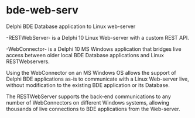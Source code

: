 # bde-web-serv
Delphi BDE Database application to Linux web-server

-RESTWebServer- is a Delphi 10 Linux Web-server with a custom REST API. 

-WebConnector- is a Delphi 10 MS Windows application that bridges live access 
between older local BDE Database applications and Linux RESTWebservers.

Using the WebConnector on an MS Windows OS allows the support of Delphi BDE applications as-is 
to communicate with a Linux Web-server live, without modification to the existing BDE application 
or its Database. 

The RESTWebServer supports the back-end communications to any number of WebConnectors on different Windows systems, allowing thousands of live connections to BDE applications from the Web-server. 
